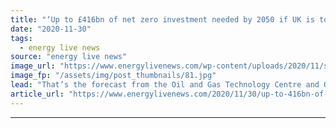 ```yaml
---
title: "‘Up to £416bn of net zero investment needed by 2050 if UK is to remain a global energy leader’"
date: "2020-11-30"
tags: 
  - energy live news
source: "energy live news"
image_url: "https://www.energylivenews.com/wp-content/uploads/2020/11/shutterstock_1592558509.jpg"
image_fp: "/assets/img/post_thumbnails/81.jpg"
lead: "That’s the forecast from the Oil and Gas Technology Centre and Offshore Renewable Energy Catapult, which suggest new investment in clean North Sea technologies could boost the UK economy by as much as £125 billion each year"
article_url: "https://www.energylivenews.com/2020/11/30/up-to-416bn-of-net-zero-investment-needed-by-2050-if-uk-is-to-remain-a-global-energy-leader/"
---
```


---
